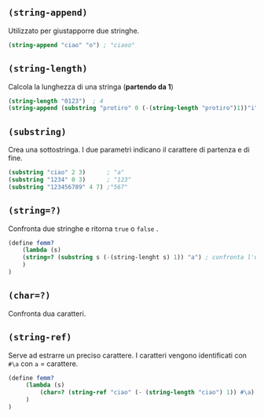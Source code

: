 ## `(string-append)`
Utilizzato per giustapporre due stringhe.

```scheme
(string-append "ciao" "o") ; "ciaoo"
```

## `(string-length)`
Calcola la lunghezza di una stringa (**partendo da 1**)

```scheme
(string-length "0123")  ; 4
(string-append (substring "protiro" 0 (-(string-length "protiro")1))"i")  ; "protiri"
```

## `(substring)` 
Crea una sottostringa. I due parametri indicano il carattere di partenza e di fine. 

```scheme
(substring "ciao" 2 3)      ; "a"
(substring "1234" 0 3)      ; "123"
(substring "123456789" 4 7) ;"567"
```

## `(string=?)`
Confronta due stringhe e ritorna `true` o `false` . 
```scheme
(define femm?
	(lambda (s)
	(string=? (substring s (-(string-lenght s) 1)) "a") ; confronta l'ultima lettera della stringa *s* con "a"
	)  
)
```
## `(char=?)` 
Confronta dua caratteri. 

## `(string-ref)`
Serve ad estrarre un preciso carattere. I caratteri vengono identificati con `#\a` con `a` = carattere. 
```scheme
(define femm?
	 (lambda (s)
		 (char=? (string-ref "ciao" (- (string-length "ciao") 1)) #\a) ; false: "o" != "a"
	 ) 
)
```
